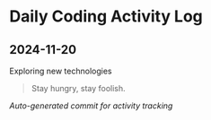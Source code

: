 # Daily Coding Activity Log

## 2024-11-20

Exploring new technologies

> Stay hungry, stay foolish.

*Auto-generated commit for activity tracking*
